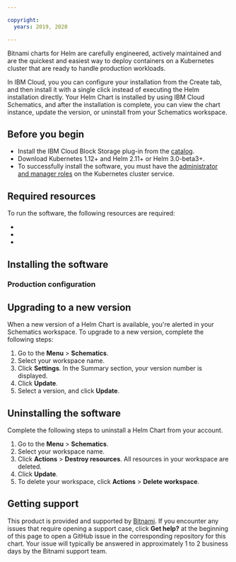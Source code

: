 ```yaml
---

copyright:
  years: 2019, 2020

---
```


<!-- Start with a short description that explains what the offering is, why a customer would want to install and use it, etc. The following info is used here as an example. Be sure to update it accordingly. -->

Bitnami charts for Helm are carefully engineered, actively maintained and are the quickest and easiest way to deploy containers on a Kubernetes cluster that are ready to handle production workloads.

In IBM Cloud, you you can configure your installation from the Create tab, and then install it with a single click instead of executing the Helm installation directly. Your Helm Chart is installed by using IBM Cloud Schematics, and after the installation is complete, you can view the chart instance, update the version, or uninstall from your Schematics workspace.

## Before you begin

<!-- List any prereqs including required permissions, capacity requirements, etc. The following info is used as an example. Update accordingly. -->

* Install the IBM Cloud Block Storage plug-in from the [catalog](https://cloud.ibm.com/catalog/content/ibmcloud-block-storage-plugin). 
* Download Kubernetes 1.12+ and Helm 2.11+ or Helm 3.0-beta3+.
* To successfully install the software, you must have the [administrator and manager roles](https://cloud.ibm.com/docs/iam?topic=iam-userroles#iamusermanrol) on the Kubernetes cluster service. 

## Required resources

<!-- The following info is used here as an example. Be sure to update it accordingly. -->

To run the software, the following resources are required:

  *  
  * 
  *

## Installing the software

<!-- Recommendation is to not include the large table of configuration parameters that are listed on the Create page. -->

### Production configuration

<!-- Add additional H3 level headings as needed for sections that apply to use on IBM Cloud such as network policy, persistence, cluster topologies, etc.
### H3
### H3
-->

## Upgrading to a new version

<!-- How can a user upgrade to a new version when it's available? The following info is used as an example. Update accordingly. -->

When a new version of a Helm Chart is available, you're alerted in your Schematics workspace. To upgrade to a new version, complete the following steps:

1. Go to the **Menu** > **Schematics**.
2. Select your workspace name. 
3. Click **Settings**. In the Summary section, your version number is displayed. 
4. Click **Update**.
5. Select a version, and click **Update**.

## Uninstalling the software

<!-- How can a user uninstall this offering? The following info is used as an example. Update accordingly. -->

Complete the following steps to uninstall a Helm Chart from your account. 

1. Go to the **Menu** > **Schematics**.
2. Select your workspace name. 
3. Click **Actions** > **Destroy resources**. All resources in your workspace are deleted.
4. Click **Update**.
5. To delete your workspace, click **Actions** > **Delete workspace**.

## Getting support

<!-- How can a user get support for this offering? The following info is used as an example. Update accordingly. -->

This product is provided and supported by [Bitnami](https://bitnami.com/). If you encounter any issues that require opening a support case, click **Get help?** at the beginning of this page to open a GitHub issue in the corresponding repository for this chart. Your issue will typically be answered in approximately 1 to 2 business days by the Bitnami support team.